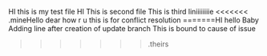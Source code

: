 HI this is my test file
HI This is second file
This is third liniiiiiiiie
<<<<<<< .mineHello dear how r u this is for conflict resolution
=======HI hello Baby
Adding line after creation of update branch
This is bound to cause of issue	
>>>>>>> .theirs